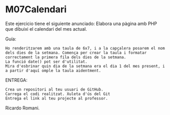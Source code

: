 # M07Calendari
Este ejercicio tiene el siguiente anunciado:
Elabora una pàgina amb PHP que dibuixi el calendari del mes actual.

Guía:

    Ho renderitzarem amb una taula de 6x7, i a la capçalera posarem el nom dels dies de la setmana. Comença per crear la taula i formatar correctament la primera fila dels dies de la setmana.
    La funció date() pot ser d'utilitat.
    Mira d'esbrinar quin dia de la setmana era el dia 1 del mes present, i a partir d'aquí omple la taula aidentment.

ENTREGA:

    Crea un repositori al teu usuari de GitHub.
    Carrega el codi realitzat. Xuleta d'ús del Git
    Entrega el link al teu projecte al professor.

Ricardo Romani.